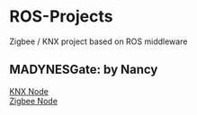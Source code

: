 ROS-Projects
============

Zigbee / KNX project based on ROS middleware

MADYNESGate: by Nancy
--

  [KNX Node](https://github.com/PALGate/palgate-area51/tree/master/MADYNESGate/KNXNode "Nancy-PublicGate-KNX") <br/>
  [Zigbee Node](https://github.com/PALGate/palgate-area51/tree/master/MADYNESGate/ZigbeeNode "Nancy-PublicGate-ZigBee")

